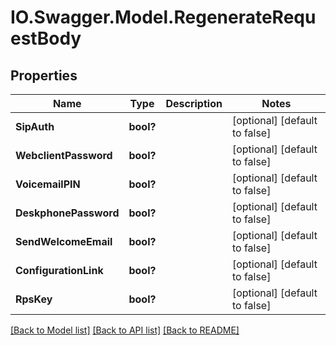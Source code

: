 # IO.Swagger.Model.RegenerateRequestBody
## Properties

Name | Type | Description | Notes
------------ | ------------- | ------------- | -------------
**SipAuth** | **bool?** |  | [optional] [default to false]
**WebclientPassword** | **bool?** |  | [optional] [default to false]
**VoicemailPIN** | **bool?** |  | [optional] [default to false]
**DeskphonePassword** | **bool?** |  | [optional] [default to false]
**SendWelcomeEmail** | **bool?** |  | [optional] [default to false]
**ConfigurationLink** | **bool?** |  | [optional] [default to false]
**RpsKey** | **bool?** |  | [optional] [default to false]

[[Back to Model list]](../README.md#documentation-for-models) [[Back to API list]](../README.md#documentation-for-api-endpoints) [[Back to README]](../README.md)

